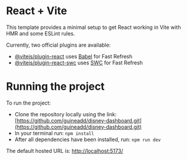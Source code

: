 # React + Vite

This template provides a minimal setup to get React working in Vite with HMR and some ESLint rules.

Currently, two official plugins are available:

- [@vitejs/plugin-react](https://github.com/vitejs/vite-plugin-react/blob/main/packages/plugin-react/README.md) uses [Babel](https://babeljs.io/) for Fast Refresh
- [@vitejs/plugin-react-swc](https://github.com/vitejs/vite-plugin-react-swc) uses [SWC](https://swc.rs/) for Fast Refresh

# Running the project

To run the project:
- Clone the repository locally using the link: [https://github.com/guineadd/disney-dashboard.git](https://github.com/guineadd/disney-dashboard.git)
- In your terminal run: `npm install`
- After all dependencies have been installed, run: `npm run dev`

The default hosted URL is: [http://localhost:5173/](http://localhost:5173/)
